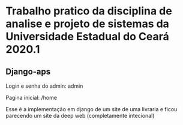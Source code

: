 # Trabalho pratico da disciplina de analise e projeto de sistemas da Universidade Estadual do Ceará 2020.1
## Django-aps 
 Login e senha do admin: admin
 
 Pagina inicial: /home

Esse é a implementação em django de um site de uma livraria e ficou parecendo um site da deep web (completamente intecional)
